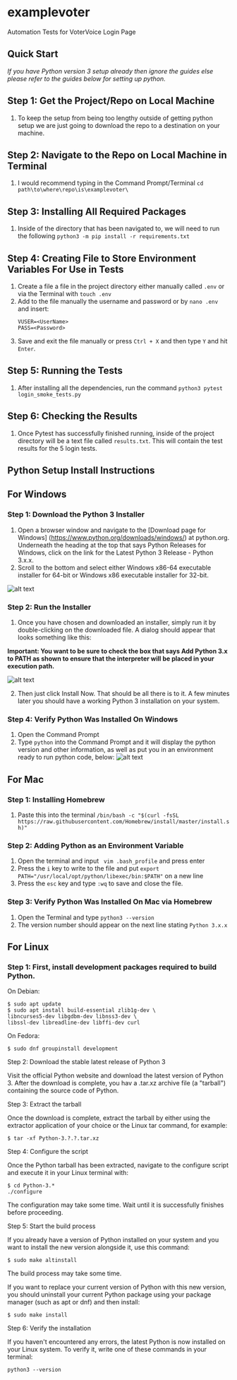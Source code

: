 # examplevoter
Automation Tests for VoterVoice Login Page
## Quick Start
*If you have Python version 3 setup already then ignore the guides else please refer to the guides below for setting up python.*

## Step 1: Get the Project/Repo on Local Machine
1. To keep the setup from being too lengthy outside of getting python setup we are just going to download the repo to a destination on your machine.

## Step 2: Navigate to the Repo on Local Machine in Terminal
1. I would recommend typing in the Command Prompt/Terminal ```cd path\to\where\repo\is\examplevoter\```

## Step 3: Installing All Required Packages
1. Inside of the directory that has been navigated to, we will need to run the following ```python3 -m pip install -r requirements.txt```

## Step 4: Creating File to Store Environment Variables For Use in Tests
1. Create a file a file in the project directory either manually called ```.env``` or via the Terminal with ```touch .env```
2. Add to the file manually the username and password or by ```nano .env``` and insert:
   ```
   VUSER=<UserName>
   PASS=<Password>
   ```
3. Save and exit the file manually or press ```Ctrl + X``` and then type ```Y``` and hit ```Enter```.

## Step 5: Running the Tests
1. After installing all the dependencies, run the command ```python3 pytest login_smoke_tests.py```

## Step 6: Checking the Results
1. Once Pytest has successfully finished running, inside of the project directory will be a text file called ```results.txt```. This will contain the test results for the 5 login tests.


## Python Setup Install Instructions

## For Windows

### Step 1: Download the Python 3 Installer

1. Open a browser window and navigate to the [Download page for Windows] (https://www.python.org/downloads/windows/) at python.org.
Underneath the heading at the top that says Python Releases for Windows, click on the link for the Latest Python 3 Release - Python 3.x.x. 
2. Scroll to the bottom and select either Windows x86-64 executable installer for 64-bit or Windows x86 executable installer for 32-bit. 

![alt text](https://phoenixnap.com/kb/wp-content/uploads/2019/04/python-for-windows.png)

### Step 2: Run the Installer

1. Once you have chosen and downloaded an installer, simply run it by double-clicking on the downloaded file. A dialog should appear that looks something like this:

**Important: You want to be sure to check the box that says Add Python 3.x to PATH as shown to ensure that the interpreter will be placed in your execution path.**

![alt text](https://phoenixnap.com/kb/wp-content/uploads/2019/04/python-setup.png)

2. Then just click Install Now. That should be all there is to it. A few minutes later you should have a working Python 3 installation on your system.

### Step 4: Verify Python Was Installed On Windows

1. Open the Command Prompt
2. Type ```python``` into the Command Prompt and it will display the python version and other information, as well as put you in an environment ready to run python code, below:
![alt text](https://phoenixnap.com/kb/wp-content/uploads/2019/04/verify-python-install-1.png)


## For Mac

### Step 1: Installing Homebrew
1. Paste this into the terminal ```/bin/bash -c "$(curl -fsSL https://raw.githubusercontent.com/Homebrew/install/master/install.sh)"```

### Step 2: Adding Python as an Environment Variable
1. Open the terminal and input ``` vim .bash_profile``` and press enter
2. Press the ```i``` key to write to the file and put ```export PATH="/usr/local/opt/python/libexec/bin:$PATH"``` on a new line
3. Press the ```esc``` key and type ```:wq``` to save and close the file.

### Step 3: Verify Python Was Installed On Mac via Homebrew
1. Open the Terminal and type ```python3 --version```
2. The version number should appear on the next line stating ```Python 3.x.x```

## For Linux

### Step 1: First, install development packages required to build Python.

On Debian:
```
$ sudo apt update
$ sudo apt install build-essential zlib1g-dev \
libncurses5-dev libgdbm-dev libnss3-dev \
libssl-dev libreadline-dev libffi-dev curl
```
On Fedora:
```
$ sudo dnf groupinstall development
```
Step 2: Download the stable latest release of Python 3

Visit the official Python website and download the latest version of Python 3. After the download is complete, you hav a .tar.xz archive file (a "tarball") containing the source code of Python.

Step 3: Extract the tarball

Once the download is complete, extract the tarball by either using the extractor application of your choice or the Linux tar command, for example:
```
$ tar -xf Python-3.?.?.tar.xz
```
Step 4: Configure the script

Once the Python tarball has been extracted, navigate to the configure script and execute it in your Linux terminal with:
```
$ cd Python-3.*
./configure
```
The configuration may take some time. Wait until it is successfully finishes before proceeding.

Step 5: Start the build process

If you already have a version of Python installed on your system and you want to install the new version alongside it, use this command:
```
$ sudo make altinstall
```
The build process may take some time.

If you want to replace your current version of Python with this new version, you should uninstall your current Python package using your package manager (such as apt or dnf) and then install:
```
$ sudo make install
```

Step 6: Verify the installation

If you haven't encountered any errors, the latest Python is now installed on your Linux system. To verify it, write one of these commands in your terminal:
```
python3 --version
```

